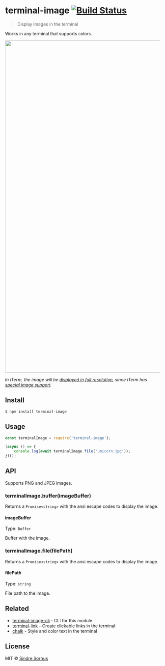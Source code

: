 # terminal-image [![Build Status](https://travis-ci.org/sindresorhus/terminal-image.svg?branch=master)](https://travis-ci.org/sindresorhus/terminal-image)

> Display images in the terminal

Works in any terminal that supports colors.

<img src="screenshot.png" width="1082">

*In iTerm, the image will be [displayed in full resolution](screenshot-iterm.jpg), since iTerm has [special image support](https://www.iterm2.com/documentation-images.html).*


## Install

```
$ npm install terminal-image
```


## Usage

```js
const terminalImage = require('terminal-image');

(async () => {
	console.log(await terminalImage.file('unicorn.jpg'));
})();
```


## API

Supports PNG and JPEG images.

### terminalImage.buffer(imageBuffer)

Returns a `Promise<string>` with the ansi escape codes to display the image.

#### imageBuffer

Type: `Buffer`

Buffer with the image.

### terminalImage.file(filePath)

Returns a `Promise<string>` with the ansi escape codes to display the image.

#### filePath

Type: `string`

File path to the image.


## Related

- [terminal-image-cli](https://github.com/sindresorhus/terminal-image-cli) - CLI for this module
- [terminal-link](https://github.com/sindresorhus/terminal-link) - Create clickable links in the terminal
- [chalk](https://github.com/chalk/chalk) - Style and color text in the terminal


## License

MIT © [Sindre Sorhus](https://sindresorhus.com)
